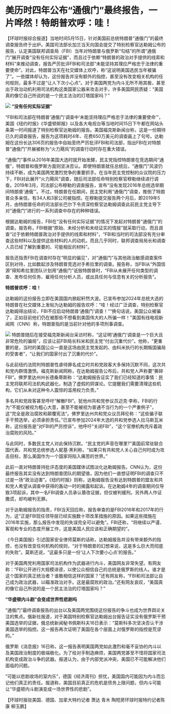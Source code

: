 # 美历时四年公布“通俄门”最终报告，一片哗然！特朗普欢呼：哇！

【环球时报综合报道】当地时间5月15日，针对美国前总统特朗普“通俄门”的最终调查报告终于出炉。美国司法部长加兰当天向国会提交了特别检察官达勒姆公布的报告，认定美国联邦调查局（FBI）当年对特朗普与俄罗斯“勾结”的所谓“通俄门”展开调查“没有任何实际证据”，而且过于依赖“特朗普的政治对手提供的线索和材料”来推动调查，报告严厉批评FBI和司法部“未能坚持其理应严格忠于法律的重要使命”。对此，特朗普当天在社交媒体上欢呼，称“这说明美国选民当年被骗了”。一些媒体却认为，这份报告并没有额外的指控，甚至没有改变相关机构的任何规则，最多不过是“让人下次小心点”。对于美国两党为内斗无所不用其极，甚至出于政治动机利用司法机构这类国家公器来攻击对手，许多美国网民质疑：“美国真的像它自己所说的是一个民主法治的灯塔国家吗？”

![](https://inews.gtimg.com/om_bt/O0y5P0HSf0VMYfTTTEuLE3hzL4T1uCsr5xH6tQDZY1rfEAA/1000)
**“没有任何实际证据”**

“FBI和司法部在特朗普‘通俄门’调查中‘未能坚持理应严格忠于法律的重要使命’”，美国《纽约时报》《华盛顿邮报》以及各大电视台等当地时间15日下午都在网站头条第一时间报道了特别检察官达勒姆的报告。美国福克斯新闻台称，这是一份期待已久的调查报告，报告为这项耗时4年、花费650万美元的调查画上了句号。达勒姆在这份长达306页的报告中自始至终严厉批评FBI和司法部，指出FBI在对特朗普“通俄门”开展被称为“火力飓风”的调查行动时存在重大错误。

“通俄门”事件从2016年美国大选时就开始发酵，民主党指控特朗普在竞选期间“通俄”，特朗普和俄罗斯方面则坚决否认。即使特朗普就任总统后，“通俄门”风波仍持续不断，成为美国两党激烈党争的重要抓手。在当年民主党控制的众议院的压力下，FBI对此展开“火力飓风”调查，随后司法部任命特别检察官穆勒继续进行调查。2019年3月，司法部公布穆勒的调查报告，宣布“没有发现2016年总统选举期间特朗普‘通俄’”。不过，特朗普在任期间，民主党利用“通俄门”调查，推倒了特朗普众多亲信，有34人和3家公司被指控。在穆勒提交报告两个月后，即2019年5月，由特朗普任命的司法部长巴尔下令资深检察官达勒姆调查此前民主党主导下对“通俄门”进行的一系列调查中存在的种种错误。

根据达勒姆的报告，FBI在“没有任何实际证据”的情况下发起对特朗普“通俄门”的调查。报告称，FBI根据“原始、未经分析和未经证实的情报”就采取行动，而且调查“过于依赖特朗普政治对手提供的线索和材料”，“FBI和当时的司法部没有充分审查这些材料以及提供这些材料的人的动机，而且几乎同时，联邦调查局局长和调查人员已经了解到重要的、可能相反的材料”。

报告还指责FBI在调查时存在“明显的偏见”，对“通俄门”与其他政治敏感调查案件区别对待，比如数起涉及特朗普竞选对手希拉里的调查。报告称，当FBI从“外国信源”得知希拉里团队计划用“通俄门”诋毁特朗普时，“FBI从未展开任何类型的调查、发布任何任务、雇用任何分析人员，或出具任何与信息有关的分析报告”。

**特朗普欢呼：哇！**

达勒姆的这份报告立即在美国国内掀起轩然大波。已宣布参加2024年总统大选的特朗普在社交媒体上发帖为达勒姆的报告欢呼：“哇！经过广泛调查，特别检察官达勒姆得出结论，FBI不应启动特朗普‘通俄门’调查！”“换句话说，美国公众被骗了，正如目前他们仍在被那些不想看到美国伟大的人所骗一样！”美国有线电视新闻网（CNN）称，特朗普指的是当前针对他的多项刑事调查。

![](https://inews.gtimg.com/om_bt/OMyRnkhk4_s-F4PocTG1o1-1qi32Cgl34uqY1nCyAcnqEAA/1000)
特朗普随后在接受福克斯新闻台采访时称，“这证明‘通俄门’调查是一个巨大且非常危险的骗局”，应该让前FBI局长科米和民主党“付出沉重代价”。他称，“更重要的是，当时的美国公众一直是这场由民主党发起的、由科米执行的长期叛国骗局的受害者”，“让我们的国家付出了沉重的代价”。

与此前纽约法院判特朗普性虐待罪名成立时共和党政客大多保持沉默不同，这次共和党内群情激愤。福克斯新闻网称，在达勒姆报告公布后，共和党人声称要“撕碎FBI”。佛罗里达州州长德桑蒂斯称：“达勒姆报告证实了我们已经知道的事情：民主党将联邦司法机构武器化，制造了虚假的阴谋论。它提醒我们需要清理这些机构，它们从未对这种令人震惊的滥用权力负责。”

多名共和党政客甚至呼吁“解散FBI”。犹他州共和党参议员迈克·李称，FBI的行为“不能仅被视为粗心大意，甚至不能被视为普通不当行为的一个严重例子”，这“完全是政治腐败和颠覆宪法”。佛罗里达州共和党众议员拜伦称：“这些骗子联手干预选举，必须承担责任。”已宣布参加2024年大选的共和党参选人拉马斯瓦米称，这份报告是“对FBI的严厉控诉”，他呼吁“关闭FBI”，“这个官僚机构充斥着政治腐败的风险。”

与此同时，多数民主党人对此保持沉默。“民主党的声音在哪里?”美国前常驻联合国代表、共和党总统参选人妮基·黑利称，“如果只有共和党人关心自己何时成为攻击目标，那么美国作为一个国家将陷入痛苦的世界。”

此前一直对特朗普持批评态度的美国媒体试图淡化达勒姆报告。CNN认为，这份最终报告其实没有达到特朗普团队的期望值，因为他们一直想证明FBI的调查只不过是一场“政治迫害”。《纽约时报》则称，达勒姆报告没有达到特朗普的盟友和共和党人希望从调查中获得的轰动一时的揭露和起诉。在达勒姆4年的调查期间仅导致3项起诉，其中一名FBI调查人员承认篡改证据，但仅被判缓刑。另外两人作证撒谎，却均被判无罪。

对于达勒姆报告的指责，FBI当天回应称，报告审查的是FBI2016年和2017年的行为，这“正是FBI现任领导层已经实施数十项改革措施的原因。如果这些措施在2016年实施，那么报告中发现的失误完全可以避免”。FBI还称，“将继续以严谨、客观和专业的态度开展工作，这是美国人民应该和正确期望的”。

《今日美国报》引述国家安全律师莫斯的话称，达勒姆报告并没有带来额外的指控，也没有改变任何机构的规则，“对于特朗普的幻想来说，这是多么巨大而彻底的失败”。莫斯还说，“这最多只是一份‘让人下次要小心点’的报告。”

对于美国两党利用国家司法机构作为武器进行内斗，美国网友非常失望。有网友称：“FBI公开进行大规模诽谤，以使公众相信自己的总统是俄罗斯的线人。谁才是这个国家的真正统治者？谁敢相信这样的国家？”还有网友称，“FBI和司法部让自己成为政治武器，以瞄准政治对手。这是最腐败的政治。”还有网友哀叹，“美国真的像它自己所说的是一个民主法治的灯塔国家吗？”

**“华盛顿内斗剧”会变成世界性悲剧吗**

“通俄门”最终调查报告的出台以及美国两党围绕这份报告的争斗也成为世界舆论关注的焦点。俄新社报道，对于美国特别检察官达勒姆出台报告证实没有俄罗斯干预美国选举的证据，俄总统新闻秘书佩斯科夫16日表示：“莫斯科多次坚决否认干涉美国选举的指控。这一报告再次证明了美国在各个层面上对俄罗斯的指控是荒谬的。”

俄罗斯《消息报》16日称，这一报告表明美国两党如此激烈和毫不妥协的内斗以及美国政治制度的极端极化。为了给对手制造麻烦，美国两党甚至不惜将国家司法机构变成政治斗争的武器。报道认为，由于内部党派冲突，美国已不可能解决他们面临的问题。

“可能以悲剧收场的室内乐”，德国《经济周刊》担忧，美国国内可能因为内斗而忘记他们真正的责任。报道称，美国目前真正的危机是债务上限问题，但内斗可能让“华盛顿内斗剧演变成一场世界性的悲剧”。

【环球时报驻美国、德国、加拿大特约记者 萧达 青木 陶短房环球时报特约记者陈康 柳玉鹏】

